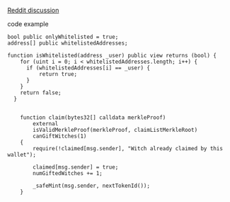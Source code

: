 [Reddit discussion](https://www.reddit.com/r/ethdev/comments/qpg8td/airdropping_erc721_nft/)


code example
```solidity
bool public onlyWhitelisted = true;
address[] public whitelistedAddresses;  

function isWhitelisted(address _user) public view returns (bool) {
    for (uint i = 0; i < whitelistedAddresses.length; i++) {
      if (whitelistedAddresses[i] == _user) {
          return true;
      }
    }
    return false;
  }


    function claim(bytes32[] calldata merkleProof)
        external
        isValidMerkleProof(merkleProof, claimListMerkleRoot)
        canGiftWitches(1)
    {
        require(!claimed[msg.sender], "Witch already claimed by this wallet");

        claimed[msg.sender] = true;
        numGiftedWitches += 1;

        _safeMint(msg.sender, nextTokenId());
    }
```